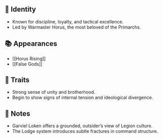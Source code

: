 ## 🧬 Identity
- Known for discipline, loyalty, and tactical excellence.
- Led by Warmaster Horus, the most beloved of the Primarchs.

## 📚 Appearances
- [[Horus Rising]]
- [[False Gods]]

## 🧠 Traits
- Strong sense of unity and brotherhood.
- Begin to show signs of internal tension and ideological divergence.

## 🔗 Notes
- Garviel Loken offers a grounded, outsider’s view of Legion culture.
- The Lodge system introduces subtle fractures in command structure.